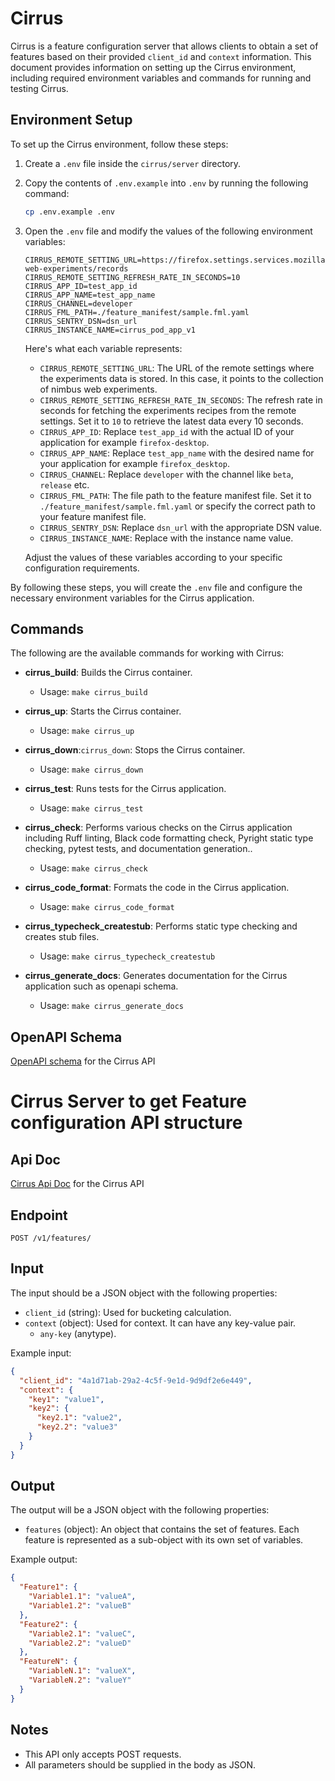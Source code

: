 # Cirrus

Cirrus is a feature configuration server that allows clients to obtain a set of features based on their provided `client_id` and `context` information.
This document provides information on setting up the Cirrus environment, including required environment variables and commands for running and testing Cirrus.

## Environment Setup

To set up the Cirrus environment, follow these steps:

1. Create a `.env` file inside the `cirrus/server` directory.
2. Copy the contents of `.env.example` into `.env` by running the following command:

   ```bash
   cp .env.example .env
   ```

3. Open the `.env` file and modify the values of the following environment variables:

   ```plaintext
   CIRRUS_REMOTE_SETTING_URL=https://firefox.settings.services.mozilla.com/v1/buckets/main/collections/nimbus-web-experiments/records
   CIRRUS_REMOTE_SETTING_REFRESH_RATE_IN_SECONDS=10
   CIRRUS_APP_ID=test_app_id
   CIRRUS_APP_NAME=test_app_name
   CIRRUS_CHANNEL=developer
   CIRRUS_FML_PATH=./feature_manifest/sample.fml.yaml
   CIRRUS_SENTRY_DSN=dsn_url
   CIRRUS_INSTANCE_NAME=cirrus_pod_app_v1
   ```

   Here's what each variable represents:

   - `CIRRUS_REMOTE_SETTING_URL`: The URL of the remote settings where the experiments data is stored. In this case, it points to the collection of nimbus web experiments.
   - `CIRRUS_REMOTE_SETTING_REFRESH_RATE_IN_SECONDS`: The refresh rate in seconds for fetching the experiments recipes from the remote settings. Set it to `10` to retrieve the latest data every 10 seconds.
   - `CIRRUS_APP_ID`: Replace `test_app_id` with the actual ID of your application for example `firefox-desktop`.
   - `CIRRUS_APP_NAME`: Replace `test_app_name` with the desired name for your application for example `firefox_desktop`.
   - `CIRRUS_CHANNEL`: Replace `developer` with the channel like `beta`, `release` etc.
   - `CIRRUS_FML_PATH`: The file path to the feature manifest file. Set it to `./feature_manifest/sample.fml.yaml` or specify the correct path to your feature manifest file.
   - `CIRRUS_SENTRY_DSN`: Replace `dsn_url` with the appropriate DSN value.
   - `CIRRUS_INSTANCE_NAME`: Replace with the instance name value.

   Adjust the values of these variables according to your specific configuration requirements.

By following these steps, you will create the `.env` file and configure the necessary environment variables for the Cirrus application.

## Commands

The following are the available commands for working with Cirrus:

- **cirrus_build**: Builds the Cirrus container.

  - Usage: `make cirrus_build`

- **cirrus_up**: Starts the Cirrus container.

  - Usage: `make cirrus_up`

- **cirrus_down**:`cirrus_down`: Stops the Cirrus container.

  - Usage: `make cirrus_down`

- **cirrus_test**: Runs tests for the Cirrus application.

  - Usage: `make cirrus_test`

- **cirrus_check**: Performs various checks on the Cirrus application including Ruff linting, Black code formatting check, Pyright static type checking, pytest tests, and documentation generation..

  - Usage: `make cirrus_check`

- **cirrus_code_format**: Formats the code in the Cirrus application.

  - Usage: `make cirrus_code_format`

- **cirrus_typecheck_createstub**: Performs static type checking and creates stub files.

  - Usage: `make cirrus_typecheck_createstub`

- **cirrus_generate_docs**: Generates documentation for the Cirrus application such as openapi schema.
  - Usage: `make cirrus_generate_docs`

## OpenAPI Schema

[OpenAPI schema](/cirrus/server/cirrus/docs/openapi.json) for the Cirrus API

# Cirrus Server to get Feature configuration API structure

## Api Doc

[Cirrus Api Doc](/cirrus/server/cirrus/docs/apidoc.html) for the Cirrus API

## Endpoint

`POST /v1/features/`

## Input

The input should be a JSON object with the following properties:

- `client_id` (string): Used for bucketing calculation.
- `context` (object): Used for context. It can have any key-value pair.
  - `any-key` (anytype).

Example input:

```json
{
  "client_id": "4a1d71ab-29a2-4c5f-9e1d-9d9df2e6e449",
  "context": {
    "key1": "value1",
    "key2": {
      "key2.1": "value2",
      "key2.2": "value3"
    }
  }
}
```

## Output

The output will be a JSON object with the following properties:

- `features` (object): An object that contains the set of features. Each feature is represented as a sub-object with its own set of variables.

Example output:

```json
{
  "Feature1": {
    "Variable1.1": "valueA",
    "Variable1.2": "valueB"
  },
  "Feature2": {
    "Variable2.1": "valueC",
    "Variable2.2": "valueD"
  },
  "FeatureN": {
    "VariableN.1": "valueX",
    "VariableN.2": "valueY"
  }
}
```

## Notes

- This API only accepts POST requests.
- All parameters should be supplied in the body as JSON.
